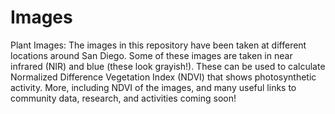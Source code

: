 # Images
Plant Images: The images in this repository have been taken at different locations around San Diego. Some of these images are taken in near infrared (NIR) and blue (these look grayish!). These can be used to calculate Normalized Difference Vegetation Index (NDVI) that shows photosynthetic activity. More, including NDVI of the images, and many useful links to community  data, research, and activities coming soon! 
